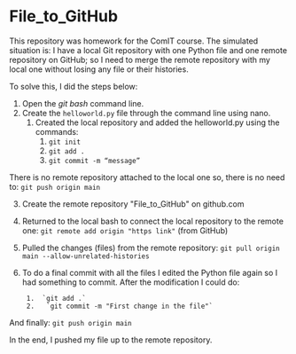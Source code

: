 # File_to_GitHub

This repository was homework for the ComIT course. The simulated situation is: I have a local Git repository with one Python file and one remote repository on GitHub; so I need to merge the remote repository with my local one without losing any file or their histories.

To solve this, I did the steps below:

1. Open the *git bash* command line.
2. Create the `helloworld.py` file through the command line using nano.
    1.  Created the local repository and added the helloworld.py using the commands:
        1. `git init`
        2. `git add .`
        3. `git commit -m “message”`

There is no remote repository attached to the local one so, there is no need to: `git push origin main`

3. Create the remote repository "File_to_GitHub" on github.com

4. Returned to the local bash to connect the local repository to the remote one: `git remote add origin "https link"` (from GitHub)

5. Pulled the changes (files) from the remote repository: `git pull origin main --allow-unrelated-histories`

6. To do a final commit with all the files I edited the Python file again so I had something to commit. After the modification I could do:

        1.  `git add .`
        2.   `git commit -m "First change in the file"`

And finally: `git push origin main`

In the end, I pushed my file up to the remote repository.
